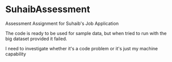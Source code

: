 # SuhaibAssessment
Assessment Assignment for Suhaib's Job Application

The code is ready to be used for sample data, but when tried to run with the big dataset provided it failed.

I need to investigate whether it's a code problem or it's just my machine capability
